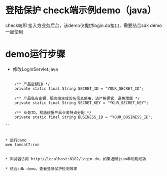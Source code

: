 # 登陆保护 check端示例demo（java）

check端即 接入方业务后台，该demo仅提供login.do接口，需要结合sdk demo一起使用

# demo运行步骤

* 修改LoginServlet.java

```

    /** 产品密钥ID */
    private static final String SECRET_ID = "YOUR_SECRET_ID";
    
    /** 产品私有密钥，服务端生成签名信息使用，请严格保管，避免泄露 */
    private static final String SECRET_KEY = "YOUR_SECRET_KEY";
    
    /** 业务ID，易盾根据产品业务特点分配 */
    private static final String BUSINESS_ID = "YOUR_BUSINESS_ID";

``


* 运行demo
mvn tomcat7:run


* 浏览器访问 http://localhost:8182/login.do，如果返回json串说明成功

* 结合sdk demo，查看登陆保护检测效果
